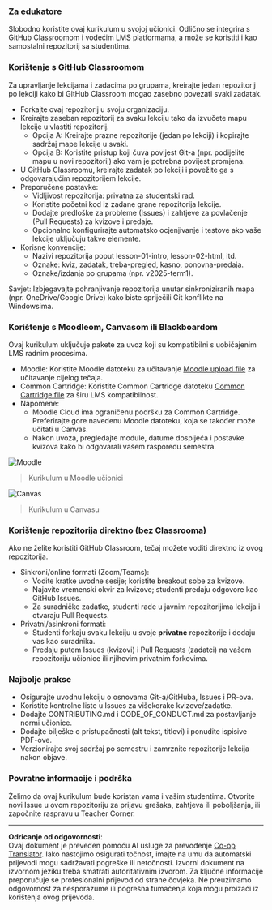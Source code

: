 <!--
CO_OP_TRANSLATOR_METADATA:
{
  "original_hash": "71009af209f81cc01a1f2d324200375f",
  "translation_date": "2025-10-03T10:54:08+00:00",
  "source_file": "for-teachers.md",
  "language_code": "hr"
}
-->
### Za edukatore

Slobodno koristite ovaj kurikulum u svojoj učionici. Odlično se integrira s GitHub Classroomom i vodećim LMS platformama, a može se koristiti i kao samostalni repozitorij sa studentima.

### Korištenje s GitHub Classroomom

Za upravljanje lekcijama i zadacima po grupama, kreirajte jedan repozitorij po lekciji kako bi GitHub Classroom mogao zasebno povezati svaki zadatak.

- Forkajte ovaj repozitorij u svoju organizaciju.
- Kreirajte zaseban repozitorij za svaku lekciju tako da izvučete mapu lekcije u vlastiti repozitorij.
  - Opcija A: Kreirajte prazne repozitorije (jedan po lekciji) i kopirajte sadržaj mape lekcije u svaki.
  - Opcija B: Koristite pristup koji čuva povijest Git-a (npr. podijelite mapu u novi repozitorij) ako vam je potrebna povijest promjena.
- U GitHub Classroomu, kreirajte zadatak po lekciji i povežite ga s odgovarajućim repozitorijem lekcije.
- Preporučene postavke:
  - Vidljivost repozitorija: privatna za studentski rad.
  - Koristite početni kod iz zadane grane repozitorija lekcije.
  - Dodajte predloške za probleme (Issues) i zahtjeve za povlačenje (Pull Requests) za kvizove i predaje.
  - Opcionalno konfigurirajte automatsko ocjenjivanje i testove ako vaše lekcije uključuju takve elemente.
- Korisne konvencije:
  - Nazivi repozitorija poput lesson-01-intro, lesson-02-html, itd.
  - Oznake: kviz, zadatak, treba-pregled, kasno, ponovna-predaja.
  - Oznake/izdanja po grupama (npr. v2025-term1).

Savjet: Izbjegavajte pohranjivanje repozitorija unutar sinkroniziranih mapa (npr. OneDrive/Google Drive) kako biste spriječili Git konflikte na Windowsima.

### Korištenje s Moodleom, Canvasom ili Blackboardom

Ovaj kurikulum uključuje pakete za uvoz koji su kompatibilni s uobičajenim LMS radnim procesima.

- Moodle: Koristite Moodle datoteku za učitavanje [Moodle upload file](../../../../../../../teaching-files/webdev-moodle.mbz) za učitavanje cijelog tečaja.
- Common Cartridge: Koristite Common Cartridge datoteku [Common Cartridge file](../../../../../../../teaching-files/webdev-common-cartridge.imscc) za širu LMS kompatibilnost.
- Napomene:
  - Moodle Cloud ima ograničenu podršku za Common Cartridge. Preferirajte gore navedenu Moodle datoteku, koja se također može učitati u Canvas.
  - Nakon uvoza, pregledajte module, datume dospijeća i postavke kvizova kako bi odgovarali vašem rasporedu semestra.

![Moodle](../../translated_images/moodle.94eb93d714a50cb2c97435b408017dee224348b61bc86203ffd43a4f4e57b95f.hr.png)
> Kurikulum u Moodle učionici

![Canvas](../../translated_images/canvas.fbd605ff8e5b8aff567d398528ce113db304446b90b9cad55c654de3fdfcda34.hr.png)
> Kurikulum u Canvasu

### Korištenje repozitorija direktno (bez Classrooma)

Ako ne želite koristiti GitHub Classroom, tečaj možete voditi direktno iz ovog repozitorija.

- Sinkroni/online formati (Zoom/Teams):
  - Vodite kratke uvodne sesije; koristite breakout sobe za kvizove.
  - Najavite vremenski okvir za kvizove; studenti predaju odgovore kao GitHub Issues.
  - Za suradničke zadatke, studenti rade u javnim repozitorijima lekcija i otvaraju Pull Requests.
- Privatni/asinkroni formati:
  - Studenti forkaju svaku lekciju u svoje **privatne** repozitorije i dodaju vas kao suradnika.
  - Predaju putem Issues (kvizovi) i Pull Requests (zadatci) na vašem repozitoriju učionice ili njihovim privatnim forkovima.

### Najbolje prakse

- Osigurajte uvodnu lekciju o osnovama Git-a/GitHuba, Issues i PR-ova.
- Koristite kontrolne liste u Issues za višekorake kvizove/zadatke.
- Dodajte CONTRIBUTING.md i CODE_OF_CONDUCT.md za postavljanje normi učionice.
- Dodajte bilješke o pristupačnosti (alt tekst, titlovi) i ponudite ispisive PDF-ove.
- Verzionirajte svoj sadržaj po semestru i zamrznite repozitorije lekcija nakon objave.

### Povratne informacije i podrška

Želimo da ovaj kurikulum bude koristan vama i vašim studentima. Otvorite novi Issue u ovom repozitoriju za prijavu grešaka, zahtjeva ili poboljšanja, ili započnite raspravu u Teacher Corner.

---

**Odricanje od odgovornosti**:  
Ovaj dokument je preveden pomoću AI usluge za prevođenje [Co-op Translator](https://github.com/Azure/co-op-translator). Iako nastojimo osigurati točnost, imajte na umu da automatski prijevodi mogu sadržavati pogreške ili netočnosti. Izvorni dokument na izvornom jeziku treba smatrati autoritativnim izvorom. Za ključne informacije preporučuje se profesionalni prijevod od strane čovjeka. Ne preuzimamo odgovornost za nesporazume ili pogrešna tumačenja koja mogu proizaći iz korištenja ovog prijevoda.